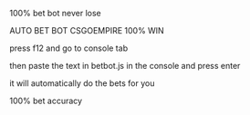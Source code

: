 100% bet bot never lose

AUTO BET BOT CSGOEMPIRE 100% WIN

press f12 and go to console tab

then paste the text in betbot.js in the console and press enter

it will automatically do the bets for you

100% bet accuracy
